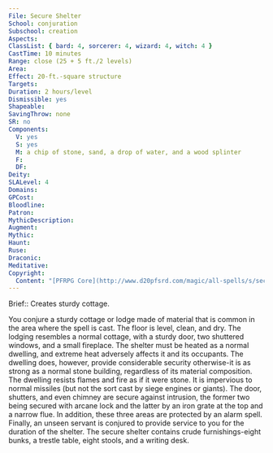 ```yaml
---
File: Secure Shelter
School: conjuration
Subschool: creation
Aspects: 
ClassList: { bard: 4, sorcerer: 4, wizard: 4, witch: 4 }
CastTime: 10 minutes
Range: close (25 + 5 ft./2 levels)
Area: 
Effect: 20-ft.-square structure
Targets: 
Duration: 2 hours/level
Dismissible: yes
Shapeable: 
SavingThrow: none
SR: no
Components:
  V: yes
  S: yes
  M: a chip of stone, sand, a drop of water, and a wood splinter
  F: 
  DF: 
Deity: 
SLALevel: 4
Domains: 
GPCost: 
Bloodline: 
Patron: 
MythicDescription: 
Augment: 
Mythic: 
Haunt: 
Ruse: 
Draconic: 
Meditative: 
Copyright:
  Content: "[PFRPG Core](http://www.d20pfsrd.com/magic/all-spells/s/secure-shelter)"
---
```

Brief:: Creates sturdy cottage.

You conjure a sturdy cottage or lodge made of material that is common in the area where the spell is cast. The floor is level, clean, and dry. The lodging resembles a normal cottage, with a sturdy door, two shuttered windows, and a small fireplace.  The shelter must be heated as a normal dwelling, and extreme heat adversely affects it and its occupants. The dwelling does, however, provide considerable security otherwise-it is as strong as a normal stone building, regardless of its material composition. The dwelling resists flames and fire as if it were stone. It is impervious to normal missiles (but not the sort cast by siege engines or giants).  The door, shutters, and even chimney are secure against intrusion, the former two being secured with arcane lock and the latter by an iron grate at the top and a narrow flue. In addition, these three areas are protected by an alarm spell. Finally, an unseen servant is conjured to provide service to you for the duration of the shelter.  The secure shelter contains crude furnishings-eight bunks, a trestle table, eight stools, and a writing desk.
